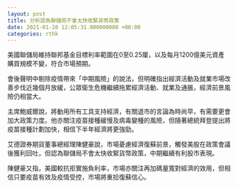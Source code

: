 ```yaml
---
layout: post
title: 分析認為聯儲局不會太快收緊貨幣政策
date: 2021-01-28 12:05:31.000000000 +08:00
categories: rthk
---
```


美國聯儲局維持聯邦基金目標利率範圍在0至0.25厘，以及每月1200億美元資產購買規模不變，符合市場預期。

會後聲明中剔除疫情帶來「中期風險」的說法，但明確指出經濟活動及就業市場改善步伐近幾個月放緩，公眾衛生危機繼續拖累經濟活動、就業及通脹，經濟前景風險仍相當大。

主席鮑威爾說，將動用所有工具支持經濟，有關退市的言論為時尚早，有需要更會加大政策力度。他亦關注疫苗接種緩慢及病毒變種的風險，但隨著總統拜登提出將疫苗接種計劃加快，相信下半年經濟將更強勁。

艾德證券期貨董事總經理陳健豪說，市場憂慮經濟復蘇前景，觸發美股在政策會議後獲利回吐，但認為聯儲局不會太快收緊貨幣政策，中期繼續有利股市表現。

陳健豪又指，美國較抗拒實施負利率，市場亦關注再加碼量寬對經濟的效用，但相信只要疫苗有效及疫情受控，市場將重拾復蘇信心。
